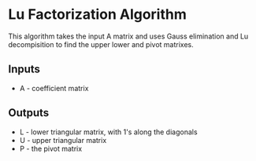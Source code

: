 # Lu Factorization Algorithm
This algorithm takes the input A matrix and uses Gauss elimination and Lu decompisition to find the upper lower and pivot matrixes.
## Inputs
* A - coefficient matrix
 ## Outputs
* L - lower triangular matrix, with 1's along the diagonals
* U - upper triangular matrix
* P - the pivot matrix
